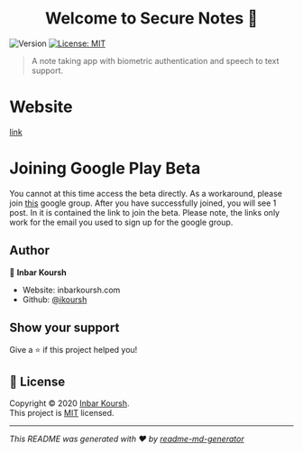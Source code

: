 <h1 align="center">Welcome to Secure Notes 👋</h1>
<p>
  <img alt="Version" src="https://img.shields.io/badge/version-0.0.1-blue.svg?cacheSeconds=2592000" />
  <a href="https://opensource.org/licenses/MIT" target="_blank">
    <img alt="License: MIT" src="https://img.shields.io/badge/License-MIT-yellow.svg" />
  </a>
</p>

> A note taking app with biometric authentication and speech to text support.

Website
=======
[link](https://notes.inbarkoursh.com/)

Joining Google Play Beta
=======
You cannot at this time access the beta directly. As a workaround, please join [this](https://groups.google.com/g/notes-closed-testing/) google group. After you have successfully joined, you will see 1 post. In it is contained the link to join the beta. Please note, the links only work for the email you used to sign up for the google group.

## Author

👤 **Inbar Koursh**

* Website: inbarkoursh.com
* Github: [@ikoursh](https://github.com/ikoursh)

## Show your support

Give a ⭐️ if this project helped you!

## 📝 License

Copyright © 2020 [Inbar Koursh](https://github.com/ikoursh).<br />
This project is [MIT](https://opensource.org/licenses/MIT) licensed.

***
_This README was generated with ❤️ by [readme-md-generator](https://github.com/kefranabg/readme-md-generator)_
